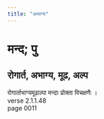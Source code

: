 ```yaml
---
title: "अभाग्य"
---
```


# मन्द; पु
## रोगार्त, अभाग्य, मूढ, अल्प
रोगार्ताभाग्यमूढाल्पा मन्दाः प्रोक्ता विचक्षणैः ।<br />verse 2.1.1.48<br />page 0011

